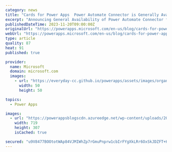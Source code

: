 ```yaml
---
category: news
title: "Cards for Power Apps  Power Automate Connector is Generally Available"
excerpt: "Announcing General Availability of Power Automate Connector for cards for Power Apps to share cards in Teams chat or channel or send it to a specific Teams user via a flow."
publishedDateTime: 2023-11-20T09:00:00Z
originalUrl: "https://powerapps.microsoft.com/en-us/blog/cards-for-power-apps-power-automate-connector-is-generally-available/"
webUrl: "https://powerapps.microsoft.com/en-us/blog/cards-for-power-apps-power-automate-connector-is-generally-available/"
type: article
quality: 87
heat: 91
published: true

provider:
  name: Microsoft
  domain: microsoft.com
  images:
    - url: "https://everyday-cc.github.io/powerapps/assets/images/organizations/microsoft.com-50x50.jpg"
      width: 50
      height: 50

topics:
  - Power Apps

images:
  - url: "https://powerappsblogscdn.azureedge.net/wp-content/uploads/2023/11/Cards_Connector.png"
    width: 719
    height: 307
    isCached: true

secured: "u9V8477BOOtotWAp84VJMIWhZp7rGmuPnprw1cbIrFYgXkLRr6OxSkJDZFT+HWRuc2ztTm5nQEF4W2YAiNBlyB3qtA3a0iiOQ9X6s4GEsYrBsZxDBpgUiUyu9vnYi+0e32WSiNXxKDuQ4jexFkPK+E8Xu5Iu8r1LyCYsmSfoF9Ipt1r1/FMp07bGxFp/hk7Po6ez1ZO5TzakIPiDb4DH8M8tC34XY3uqGi3qTUqgsG9pNOppIE5/4AmLmJGIJpOVNrBwQMtpAAoIlL3y5bLbknMIuRal3wEOCYIMmOvfgdvWGdXRHKyUirOkRRLbhBwlTvAevHg5STUfKrS8LraoUlpvrOfjxZMj4+tVAA/QO4c=;lKh9YpBmEnhl/RPK3A2DVw=="
---
```


